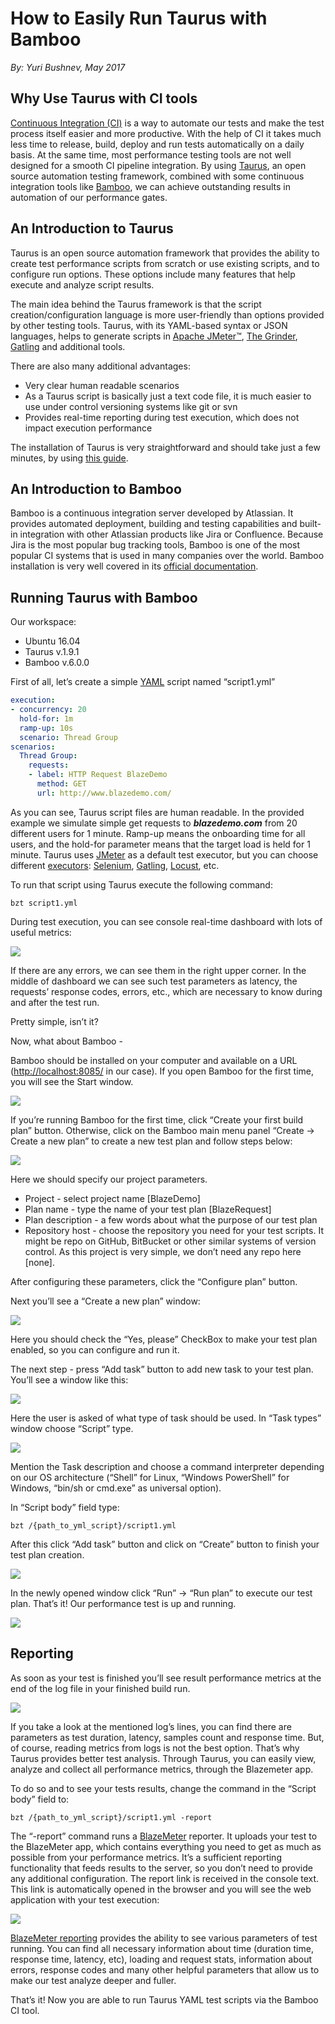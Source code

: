 # How to Easily Run Taurus with Bamboo

_By: Yuri Bushnev, May 2017_

## Why Use Taurus with CI tools

[Continuous Integration (CI\)](https://www.blazemeter.com/blog/how-include-load-testing-your-continuous-integration-environment-0?utm_source=taurus&&utm_medium=KB&utm_campaign=taurus-bamboo) is a way to automate our tests and make the test process itself easier and more productive. With the help of CI it takes much less time to release, build, deploy and run tests automatically on a daily basis. At the same time, most performance testing tools are not well designed for a smooth CI pipeline integration. By using [Taurus](/?utm_source=taurus&&utm_medium=KB&utm_campaign=taurus-bamboo), an open source automation testing framework, combined with some continuous integration tools like [Bamboo](https://www.atlassian.com/software/bamboo), we can achieve outstanding results in automation of our performance gates. 

## An Introduction to Taurus

Taurus is an open source automation framework that provides the ability to create test performance scripts from scratch or use existing scripts, and to configure run options. These options include many features that help execute and analyze script results.

The main idea behind the Taurus framework is that the script creation/configuration language is more user-friendly than options provided by other testing tools. Taurus, with its YAML-based syntax or JSON languages, helps to generate scripts in [Apache JMeter™](http://jmeter.apache.org/), [The Grinder](http://grinder.sourceforge.net/), [Gatling](http://gatling.io/) and additional tools.

There are also many additional advantages: 
- Very clear human readable scenarios 
- As a Taurus script is basically just a text code file, it is much easier to use under control versioning systems like git or svn
- Provides real-time reporting during test execution, which does not impact execution performance

The installation of Taurus is very straightforward and should take just a few minutes, by using [this guide](/install/Installation/?utm_source=taurus&&utm_medium=KB&utm_campaign=taurus-bamboo). 

## An Introduction to Bamboo

Bamboo is a continuous integration server developed by Atlassian. It provides automated deployment, building and testing capabilities and built-in integration with other Atlassian products like Jira or Confluence. Because Jira is the most popular bug tracking tools, Bamboo is one of the most popular CI systems that is used in many companies over the world. Bamboo installation is very well covered in its [official documentation](https://confluence.atlassian.com/bamboo/installing-bamboo-on-linux-289276792.html).

## Running Taurus with Bamboo

Our workspace:
- Ubuntu 16.04
- Taurus v.1.9.1 
- Bamboo v.6.0.0

First of all, let’s create a simple [YAML](/docs/YAMLTutorial/?utm_source=taurus&&utm_medium=KB&utm_campaign=taurus-bamboo) script named “script1.yml”

```yaml
execution:
- concurrency: 20
  hold-for: 1m
  ramp-up: 10s
  scenario: Thread Group
scenarios:
  Thread Group:
    requests:
    - label: HTTP Request BlazeDemo
      method: GET
      url: http://www.blazedemo.com/
```

As you can see, Taurus script files are human readable. In the provided example we simulate simple get requests to _**blazedemo.com**_ from 20 different users for 1 minute. Ramp-up means the onboarding time for all users, and the hold-for parameter means that the target load is held for 1 minute. Taurus uses [JMeter](http://www.blazemeter.com/jmeter-load-testing?utm_source=taurus&&utm_medium=KB&utm_campaign=taurus-bamboo) as a default test executor, but you can choose different [executors](/docs/ExecutionSettings/?utm_source=taurus&&utm_medium=KB&utm_campaign=taurus-bamboo): [Selenium](/docs/Selenium/?utm_source=taurus&&utm_medium=KB&utm_campaign=taurus-bamboo), [Gatling](/docs/Gatling/?utm_source=taurus&&utm_medium=KB&utm_campaign=taurus-bamboo), [Locust](/docs/Locust/?utm_source=taurus&&utm_medium=KB&utm_campaign=taurus-bamboo), etc.

To run that script using Taurus execute the following command:

```
bzt script1.yml
```

During test execution, you can see console real-time dashboard with lots of useful metrics:

![](bamboo1.png)

If there are any errors, we can see them in the right upper corner. In the middle of dashboard we can see such test parameters as latency, the requests’ response codes, errors, etc., which are necessary to know during and after the test run.

Pretty simple, isn’t it?

Now, what about Bamboo -

Bamboo should be installed on your computer and available on a URL ([http://localhost:8085/](http://localhost:8085/) in our case). If you open Bamboo for the first time, you will see the Start window.

![](bamboo2.png)

If you’re running Bamboo for the first time, click “Create your first build plan” button. Otherwise, click on the Bamboo main menu panel  “Create -> Create a new plan” to create a new test plan and follow steps below:

![](bamboo3.png)

Here we should specify our project parameters.

- Project - select project name [BlazeDemo]
- Plan name - type the name of your test plan [BlazeRequest]
- Plan description - a few words about what the purpose of our test plan
- Repository host - choose the repository you need for your test scripts. It might be repo on GitHub, BitBucket or other similar systems of version control. As this project is very simple, we don’t need any repo here [none]. 

After configuring these parameters, click the “Configure plan” button.

Next you’ll see a “Create a new plan” window:

![](bamboo4.png)

Here you should check the “Yes, please” CheckBox to make your test plan enabled, so you can configure and run it.

The next step - press “Add task” button to add new task to your test plan. You’ll see a window like this:

![](bamboo5.png)

Here the user is asked of what type of task should be used. In “Task types” window choose “Script” type.

![](bamboo6.png)

Mention the Task description and choose a command interpreter depending on our OS architecture (“Shell” for Linux, “Windows PowerShell” for Windows, “bin/sh or cmd.exe” as universal option).

In “Script body” field type:

```
bzt /{path_to_yml_script}/script1.yml
```
  
After this click “Add task” button and click on “Create” button to finish your test plan creation. 

![](bamboo7.png)

In the newly opened window click “Run” -> “Run plan” to execute our test plan. That’s it! Our performance test is up and running.

![](bamboo8.png)

## Reporting 

As soon as your test is finished you’ll see result performance metrics at the end of the log file in your finished build run.

![](bamboo9.png)

If you take a look at the mentioned log’s lines, you can find there are parameters as test duration, latency, samples count and response time. But, of course, reading metrics from logs is not the best option. That’s why Taurus provides better test analysis. Through Taurus, you can easily view, analyze and collect all performance metrics, through the Blazemeter app.

To do so and to see your tests results, change the command in the “Script body” field to:
```
bzt /{path_to_yml_script}/script1.yml -report
```

The “-report” command runs a [BlazeMeter](http://a.blazemeter.com/?utm_source=taurus&&utm_medium=KB&utm_campaign=taurus-bamboo) reporter. It uploads your test to the BlazeMeter app, which contains everything you need to get as much as possible from your performance metrics. It’s a sufficient reporting functionality that feeds results to the server, so you don’t need to provide any additional configuration. The report link is received in the console text. This link is automatically opened in the browser and you will see the web application with your test execution:

![](bamboo10.png)

[BlazeMeter reporting](https://www.blazemeter.com/blog/understanding-your-reports-part-4-how-read-your-load-testing-reports-blazemeter?utm_source=taurus&&utm_medium=KB&utm_campaign=taurus-bamboo) provides the ability to see various parameters of test running. You can find all necessary information about time (duration time, response time, latency, etc), loading and request stats, information about errors, response codes and many other helpful parameters that allow us to make our test analyze deeper and fuller.

That’s it! Now you are able to run Taurus YAML test scripts via the Bamboo CI tool.
